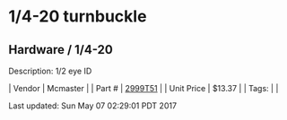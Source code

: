 # 1/4-20 turnbuckle
## Hardware / 1/4-20
Description: 	1/2 eye ID 

| Vendor | Mcmaster | 
| Part # | [2999T51](https://www.mcmaster.com/#2999T51) | 
| Unit Price | $13.37 | 
| Tags: |  | 

Last updated: Sun May 07 02:29:01 PDT 2017
